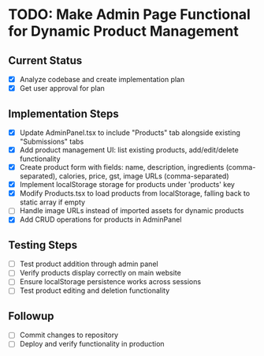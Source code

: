 # TODO: Make Admin Page Functional for Dynamic Product Management

## Current Status
- [x] Analyze codebase and create implementation plan
- [x] Get user approval for plan

## Implementation Steps
- [x] Update AdminPanel.tsx to include "Products" tab alongside existing "Submissions" tabs
- [x] Add product management UI: list existing products, add/edit/delete functionality
- [x] Create product form with fields: name, description, ingredients (comma-separated), calories, price, gst, image URLs (comma-separated)
- [x] Implement localStorage storage for products under 'products' key
- [x] Modify Products.tsx to load products from localStorage, falling back to static array if empty
- [ ] Handle image URLs instead of imported assets for dynamic products
- [x] Add CRUD operations for products in AdminPanel

## Testing Steps
- [ ] Test product addition through admin panel
- [ ] Verify products display correctly on main website
- [ ] Ensure localStorage persistence works across sessions
- [ ] Test product editing and deletion functionality

## Followup
- [ ] Commit changes to repository
- [ ] Deploy and verify functionality in production
